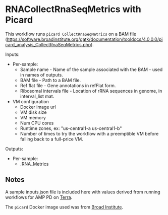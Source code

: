 # RNACollectRnaSeqMetrics with Picard

This workflow runs `picard CollectRnaSeqMetrics` on a BAM file
(https://software.broadinstitute.org/gatk/documentation/tooldocs/4.0.0.0/picard_analysis_CollectRnaSeqMetrics.php).

Inputs:
- Per-sample:
  - Sample name - Name of the sample associated with the BAM - used in names of outputs.
  - BAM file - Path to a BAM file.
  - Ref flat file - Gene annotations in refFlat form.
  - Ribosomal intervals file - Location of rRNA sequences in genome, in interval_list mat.
- VM configuration
  - Docker image url
  - VM disk size
  - VM memory
  - Num CPU cores
  - Runtime zones, ex: "us-central1-a us-central1-b"
  - Number of times to try the workflow with a preemptible VM before
    falling back to a full-price VM.

Outputs:
- Per-sample:
  - <sample-id>.RNA_Metrics

## Notes
A sample inputs.json file is included here with values derived from running workflows for AMP PD on [Terra](https://app.terra.bio/).

The `picard` Docker image used was from [Broad Institute](https://hub.docker.com/r/broadinstitute/picard).
